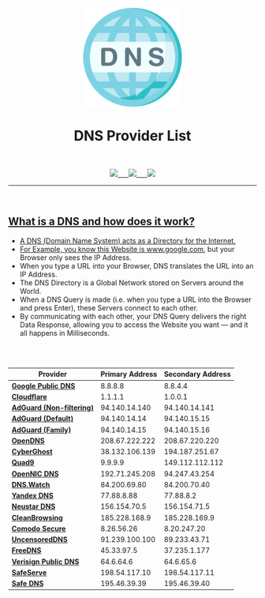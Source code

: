 <p align="center"><img src="https://github.com/K3V1991/DNS-Provider-List/blob/main/DNS.png" width="200"></a>
<h1 align="center"><b>DNS Provider List</b></h1>
<br />

<p align="center">
<a href="https://ko-fi.com/k3v1991" alt="Ko-fi"><img src="https://img.shields.io/badge/Ko--fi-F16061?style=for-the-badge&logo=ko-fi&logoColor=white"> &emsp;
<a href="https://www.paypal.com/cgi-bin/webscr?cmd=_s-xclick&hosted_button_id=HW8B98TVDLKWA" alt="PayPal"><img src="https://img.shields.io/badge/PayPal-00457C?style=for-the-badge&logo=paypal&logoColor=white"> &emsp;
<a href="https://github.com/K3V1991/Donate-Crypto/blob/main/README.md" alt="Crypto"><img src="https://img.shields.io/badge/Bitcoin-000?style=for-the-badge&logo=bitcoin&logoColor=white">
</p>
<hr />
<br />

## What is a DNS and how does it work?
* A DNS (Domain Name System) acts as a Directory for the Internet. 
* For Example, you know this Website is www.google.com, but your Browser only sees the IP Address.
* When you type a URL into your Browser, DNS translates the URL into an IP Address.
* The DNS Directory is a Global Network stored on Servers around the World. 
* When a DNS Query is made (i.e. when you type a URL into the Browser and press Enter), these Servers connect to each other. 
* By communicating with each other, your DNS Query delivers the right Data Response, allowing you to access the Website you want — and it all happens in Milliseconds.
<br />
<br />

Provider | Primary Address | Secondary Address
| --- | --- | --- |
| [**Google Public DNS**](https://developers.google.com/speed/public-dns/) | 8.8.8.8 | 8.8.4.4 |
| [**Cloudflare**](https://www.cloudflare.com/learning/dns/what-is-a-dns-server/) | 1.1.1.1 | 1.0.0.1 |
| [**AdGuard (Non-filtering)**](https://adguard.com/en/blog/adguard-dns-new-addresses.html)| 94.140.14.140 | 94.140.14.141 |
| [**AdGuard (Default)**](https://adguard.com/en/blog/adguard-dns-new-addresses.html)| 94.140.14.14 | 94.140.15.15 |
| [**AdGuard (Family)**](https://adguard.com/en/blog/adguard-dns-new-addresses.html)| 94.140.14.15 | 94.140.15.16 |
| [**OpenDNS**](https://use.opendns.com/) | 208.67.222.222 | 208.67.220.220 |
| [**CyberGhost**](https://www.cyberghostvpn.com/privacyhub/dns-changer/) | 38.132.106.139 | 194.187.251.67 |
| [**Quad9**](https://quad9.net/support/set-up-guides/windows) | 9.9.9.9 | 149.112.112.112 |
| [**OpenNIC DNS**](https://www.opennic.org/) | 192.71.245.208 | 94.247.43.254 |
| [**DNS.Watch**](https://dns.watch/) | 84.200.69.80 | 84.200.70.40 |
| [**Yandex DNS**](https://dns.yandex.com/) | 77.88.8.88 | 77.88.8.2 |
| [**Neustar DNS**](https://www.publicdns.neustar/) | 156.154.70.5 | 156.154.71.5 |
| [**CleanBrowsing**](https://cleanbrowsing.org/filters/) | 185.228.168.9 | 185.228.169.9 |
| [**Comodo Secure**](https://www.comodo.com/secure-dns/) | 8.26.56.26 | 8.20.247.20 |
| [**UncensoredDNS**](https://blog.uncensoreddns.org/) | 91.239.100.100 | 89.233.43.71 |
| [**FreeDNS**](https://freedns.afraid.org/) | 45.33.97.5 | 37.235.1.177 |
| [**Verisign Public DNS**](https://blog.verisign.com/security/introducing-verisign-public-dns-a-free-recursive-dns-service-that-respects-your-privacy/) | 64.6.64.6 | 64.6.65.6 |
| [**SafeServe**](https://www.namecheap.com/support/knowledgebase/article.aspx/10114/10/vpn-or-safeserve-public-dns-how-to-choose/) | 198.54.117.10 | 198.54.117.11 |
| [**Safe DNS**](https://www.safedns.com/) | 195.46.39.39 | 195.46.39.40 |
